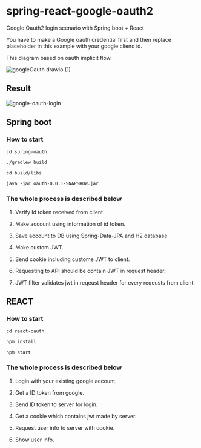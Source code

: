 # spring-react-google-oauth2

Google Oauth2 login scenario with Spring boot + React

You have to make a Google oauth credential first and then replace placeholder in this example with your google cliend id.

This diagram based on oauth implicit flow.

![googleOauth drawio (1)](https://user-images.githubusercontent.com/55564829/170871906-d3beb965-bd0b-49cc-a1ad-4ce1e0a1ef29.png)



## Result

![google-oauth-login](https://user-images.githubusercontent.com/55564829/172130755-ab1dc492-0686-407a-8d64-ba9816f941a4.gif)


## Spring boot

### How to start
```
cd spring-oauth

./gradlew build

cd build/libs

java -jar oauth-0.0.1-SNAPSHOW.jar
```

### The whole process is described below

1. Verify Id token received from client.

2. Make account using information of id token.

3. Save account to DB using Spring-Data-JPA and H2 database.

4. Make custom JWT.

5. Send cookie including custome JWT to client.

6. Requesting to API should be contain JWT in request header.

7. JWT filter validates jwt in reqeust header for every reqeusts from client.

## REACT

### How to start

```
cd react-oauth

npm install

npm start
```

### The whole process is described below

1. Login with your existing google account.

2. Get a ID token from google.

3. Send ID token to server for login.

4. Get a cookie which contains jwt made by server.

5. Request user info to server with cookie.

6. Show user info.


